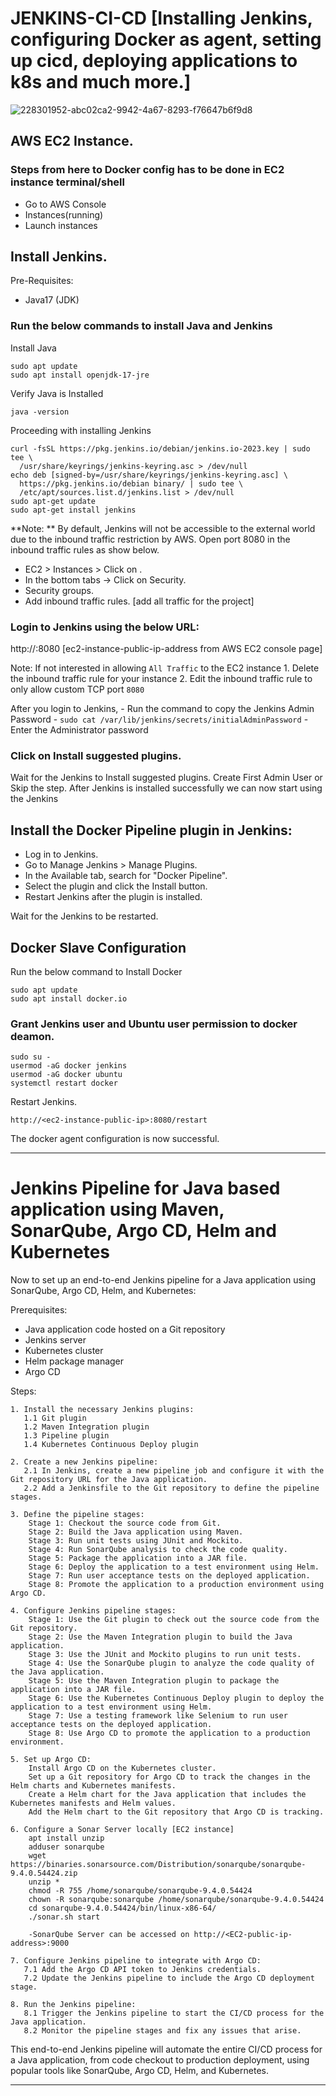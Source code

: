 # JENKINS-CI-CD [Installing Jenkins, configuring Docker as agent, setting up cicd, deploying applications to k8s and much more.]

![228301952-abc02ca2-9942-4a67-8293-f76647b6f9d8](https://github.com/user-attachments/assets/4eda34d0-f512-445a-88d6-97b7321949e0)

## AWS EC2 Instance.
### Steps from here to Docker config has to be done in EC2 instance terminal/shell
- Go to AWS Console
- Instances(running)
- Launch instances

## Install Jenkins.
Pre-Requisites:
 - Java17 (JDK)
### Run the below commands to install Java and Jenkins

Install Java
```
sudo apt update
sudo apt install openjdk-17-jre
```

Verify Java is Installed
```
java -version
```

Proceeding with installing Jenkins
```
curl -fsSL https://pkg.jenkins.io/debian/jenkins.io-2023.key | sudo tee \
  /usr/share/keyrings/jenkins-keyring.asc > /dev/null
echo deb [signed-by=/usr/share/keyrings/jenkins-keyring.asc] \
  https://pkg.jenkins.io/debian binary/ | sudo tee \
  /etc/apt/sources.list.d/jenkins.list > /dev/null
sudo apt-get update
sudo apt-get install jenkins
```

**Note: ** By default, Jenkins will not be accessible to the external world due to the inbound traffic restriction by AWS. Open port 8080 in the inbound traffic rules as show below.

- EC2 > Instances > Click on <Instance-ID>.
- In the bottom tabs -> Click on Security.
- Security groups.
- Add inbound traffic rules. [add all traffic for the project]

### Login to Jenkins using the below URL:
http://<ec2-instance-public-ip-address>:8080    [ec2-instance-public-ip-address from AWS EC2 console page]

Note: If not interested in allowing `All Traffic` to the EC2 instance
      1. Delete the inbound traffic rule for your instance
      2. Edit the inbound traffic rule to only allow custom TCP port `8080`
  
After you login to Jenkins, 
      - Run the command to copy the Jenkins Admin Password - `sudo cat /var/lib/jenkins/secrets/initialAdminPassword`
      - Enter the Administrator password

### Click on Install suggested plugins.
Wait for the Jenkins to Install suggested plugins.
Create First Admin User or Skip the step.
After Jenkins is installed successfully we can now start using the Jenkins

## Install the Docker Pipeline plugin in Jenkins:
   - Log in to Jenkins.
   - Go to Manage Jenkins > Manage Plugins.
   - In the Available tab, search for "Docker Pipeline".
   - Select the plugin and click the Install button.
   - Restart Jenkins after the plugin is installed.

Wait for the Jenkins to be restarted.

## Docker Slave Configuration
Run the below command to Install Docker
```
sudo apt update
sudo apt install docker.io
```
 
### Grant Jenkins user and Ubuntu user permission to docker deamon.
```
sudo su - 
usermod -aG docker jenkins
usermod -aG docker ubuntu
systemctl restart docker
```

Restart Jenkins.
```
http://<ec2-instance-public-ip>:8080/restart
```

The docker agent configuration is now successful.

-------------------------------------------------------------------------------------------------------------------------

# Jenkins Pipeline for Java based application using Maven, SonarQube, Argo CD, Helm and Kubernetes

Now to set up an end-to-end Jenkins pipeline for a Java application using SonarQube, Argo CD, Helm, and Kubernetes:

Prerequisites:

   -  Java application code hosted on a Git repository
   -  Jenkins server
   -  Kubernetes cluster
   -  Helm package manager
   -  Argo CD

Steps:

    1. Install the necessary Jenkins plugins:
       1.1 Git plugin
       1.2 Maven Integration plugin
       1.3 Pipeline plugin
       1.4 Kubernetes Continuous Deploy plugin

    2. Create a new Jenkins pipeline:
       2.1 In Jenkins, create a new pipeline job and configure it with the Git repository URL for the Java application.
       2.2 Add a Jenkinsfile to the Git repository to define the pipeline stages.

    3. Define the pipeline stages:
        Stage 1: Checkout the source code from Git.
        Stage 2: Build the Java application using Maven.
        Stage 3: Run unit tests using JUnit and Mockito.
        Stage 4: Run SonarQube analysis to check the code quality.
        Stage 5: Package the application into a JAR file.
        Stage 6: Deploy the application to a test environment using Helm.
        Stage 7: Run user acceptance tests on the deployed application.
        Stage 8: Promote the application to a production environment using Argo CD.

    4. Configure Jenkins pipeline stages:
        Stage 1: Use the Git plugin to check out the source code from the Git repository.
        Stage 2: Use the Maven Integration plugin to build the Java application.
        Stage 3: Use the JUnit and Mockito plugins to run unit tests.
        Stage 4: Use the SonarQube plugin to analyze the code quality of the Java application.
        Stage 5: Use the Maven Integration plugin to package the application into a JAR file.
        Stage 6: Use the Kubernetes Continuous Deploy plugin to deploy the application to a test environment using Helm.
        Stage 7: Use a testing framework like Selenium to run user acceptance tests on the deployed application.
        Stage 8: Use Argo CD to promote the application to a production environment.

    5. Set up Argo CD:
        Install Argo CD on the Kubernetes cluster.
        Set up a Git repository for Argo CD to track the changes in the Helm charts and Kubernetes manifests.
        Create a Helm chart for the Java application that includes the Kubernetes manifests and Helm values.
        Add the Helm chart to the Git repository that Argo CD is tracking.

    6. Configure a Sonar Server locally [EC2 instance]
        apt install unzip
        adduser sonarqube
        wget https://binaries.sonarsource.com/Distribution/sonarqube/sonarqube-9.4.0.54424.zip
        unzip *
        chmod -R 755 /home/sonarqube/sonarqube-9.4.0.54424
        chown -R sonarqube:sonarqube /home/sonarqube/sonarqube-9.4.0.54424
        cd sonarqube-9.4.0.54424/bin/linux-x86-64/
        ./sonar.sh start 

        -SonarQube Server can be accessed on http://<EC2-public-ip-address>:9000

    7. Configure Jenkins pipeline to integrate with Argo CD:
       7.1 Add the Argo CD API token to Jenkins credentials.
       7.2 Update the Jenkins pipeline to include the Argo CD deployment stage.

    8. Run the Jenkins pipeline:
       8.1 Trigger the Jenkins pipeline to start the CI/CD process for the Java application.
       8.2 Monitor the pipeline stages and fix any issues that arise.

This end-to-end Jenkins pipeline will automate the entire CI/CD process for a Java application, from code checkout to production deployment, using popular tools like SonarQube, Argo CD, Helm, and Kubernetes.

-------------------------------------------------------------------------------------------------------------






